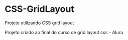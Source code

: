 # CSS-GridLayout
Projeto utilizando CSS grid layout

Projeto criado ao final do curso de grid layout css - Alura
